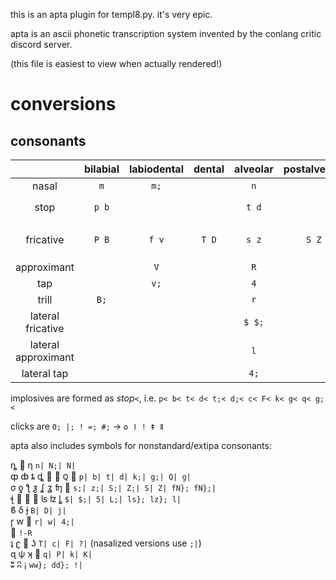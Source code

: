this is an apta plugin for templ8.py. it's very epic.

apta is an ascii phonetic transcription system invented by the conlang critic discord server.

(this file is easiest to view when actually rendered!)

# conversions

## consonants

| |bilabial|labiodental|dental|alveolar|postalveolar|retroflex|palatal|velar|uvular|pharyngeal|glottal|\_palatal|\_velar|
|:-:|:-:|:-:|:-:|:-:|:-:|:-:|:-:|:-:|:-:|:-:|:-:|:-:|:-:|
|nasal|`m`|`m;`||`n`||`n;`|`J`|`N`|`N;`|
|stop|`p b`|||`t d`||`t; d;`|`c F`|`k g` (`\g`)|`q g;`|`?;`|`?`|
|fricative|`P B`|`f v`|`T D`|`s z`|`S Z`|`s; z;`|`C j;` (`S; Z;`)|`x G`|`X K`|`% Q`|`h H`|
|approximant||`V`||`R`||`R;`|`j`|`M;`||||`y;`|`w; w`|
|tap||`v;`||`4`||`r;`|
|trill|`B;`|||`r`|||||`K;`|`H; Q;`|
|lateral fricative||||`$ $;`|
|lateral approximant||||`l`||`l;`|`5`|`L;`|||||`L`|
|lateral tap||||`4;`|

implosives are formed as *stop*`<`, i.e. `p< b< t< d< t;< d;< c< F< k< g< q< g;<`

clicks are `0; |; ! =; #;` → `ʘ ǀ ǃ ǂ ǁ`

apta also includes symbols for nonstandard/extipa consonants:

ȵ 𝼇 ƞ `n| N;| N|`  
ȹ ȸ ȶ ȡ 𝼃 𝼁 ꞯ 𝼂 `p| b| t| d| k;| g;| Q| g|`  
σ ƍ ƪ ƺ ʆ ʓ ʩ 𝼀 `s;| z;| S;| Z;| S| Z| fN}; fN};|`  
ꞎ 𝼅 𝼆 𝼄 ʪ ʫ ȴ `$| $;| 5| L;| ls}; lz}; l|`  
ϐ δ ɉ `B| D| j|`  
ɼ ⱳ 𝼈 `r| w| 4;|`  
𝼊 `!-R`  
ʇ ʗ 𝼋 ʖ `T| c| F| ?|` (nasalized versions use `;|`)  
ɋ ψ ʞ 𝼐 `q| P| k| K|`  
ʬ ʭ ¡ `ww}; dd}; !|`
